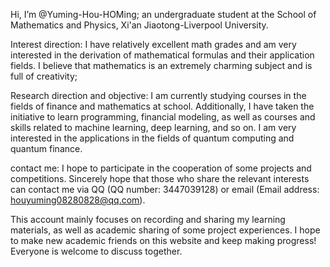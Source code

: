 Hi, I’m @Yuming-Hou-HOMing; 
an undergraduate student at the School of Mathematics and Physics, Xi'an Jiaotong-Liverpool University.

Interest direction: 
I have relatively excellent math grades and am very interested in the derivation of mathematical formulas and their application fields.
I believe that mathematics is an extremely charming subject and is full of creativity;

Research direction and objective:
I am currently studying courses in the fields of finance and mathematics at school.
Additionally, I have taken the initiative to learn programming, financial modeling, as well as courses and skills related to machine learning, deep learning, and so on.
I am very interested in the applications in the fields of quantum computing and quantum finance.

contact me:
I hope to participate in the cooperation of some projects and competitions.
Sincerely hope that those who share the relevant interests can contact me via QQ (QQ number: 3447039128) or email (Email address: houyuming08280828@qq.com).  


This account mainly focuses on recording and sharing my learning materials, as well as academic sharing of some project experiences.
I hope to make new academic friends on this website and keep making progress!
Everyone is welcome to discuss together.
